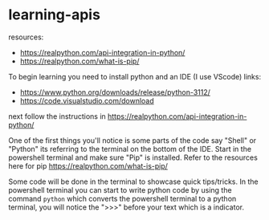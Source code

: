 # learning-apis

resources: 
- https://realpython.com/api-integration-in-python/
- https://realpython.com/what-is-pip/

To begin learning you need to install python and an IDE (I use VScode)
links: 
- https://www.python.org/downloads/release/python-3112/ 
- https://code.visualstudio.com/download

next follow the instructions in https://realpython.com/api-integration-in-python/

One of the first things you'll notice is some parts of the code say "Shell" or "Python" its referring to the terminal on the bottom of the IDE. 
Start in the powershell terminal and make sure "Pip" is installed. Refer to the resources here for pip https://realpython.com/what-is-pip/ 

Some code will be done in the terminal to showcase quick tips/tricks. In the powershell terminal you can start to write python code by using the command `python` 
which converts the powershell terminal to a python terminal, you will notice the ">>>" before your text which is a indicator.
